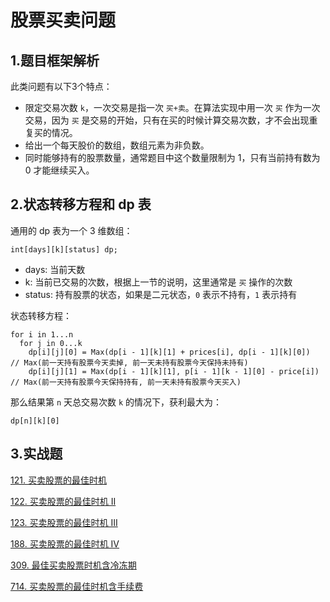 # 股票买卖问题
## 1.题目框架解析
此类问题有以下3个特点：
* 限定交易次数 `k`，一次交易是指一次 `买+卖`。在算法实现中用一次 `买` 作为一次交易，因为 `买` 是交易的开始，只有在买的时候计算交易次数，才不会出现重复买的情况。
* 给出一个每天股价的数组，数组元素为非负数。
* 同时能够持有的股票数量，通常题目中这个数量限制为 1，只有当前持有数为 0 才能继续买入。

## 2.状态转移方程和 dp 表
通用的 dp 表为一个 3 维数组：
```
int[days][k][status] dp;
```
* days: 当前天数
* k: 当前已交易的次数，根据上一节的说明，这里通常是 `买` 操作的次数
* status: 持有股票的状态，如果是二元状态，`0` 表示不持有，`1` 表示持有

状态转移方程：
```
for i in 1...n
  for j in 0...k
    dp[i][j][0] = Max(dp[i - 1][k][1] + prices[i], dp[i - 1][k][0])   // Max(前一天持有股票今天卖掉, 前一天未持有股票今天保持未持有)
    dp[i][j][1] = Max(dp[i - 1][k][1], p[i - 1][k - 1][0] - price[i]) // Max(前一天持有股票今天保持持有, 前一天未持有股票今天买入)
```

那么结果第 `n` 天总交易次数 `k` 的情况下，获利最大为：
```
dp[n][k][0]
```

## 3.实战题
[121. 买卖股票的最佳时机](https://leetcode.cn/problems/best-time-to-buy-and-sell-stock/)

[122. 买卖股票的最佳时机 II](https://leetcode.cn/problems/best-time-to-buy-and-sell-stock-ii/)

[123. 买卖股票的最佳时机 III](https://leetcode.cn/problems/best-time-to-buy-and-sell-stock-iii/)

[188. 买卖股票的最佳时机 IV](https://leetcode.cn/problems/best-time-to-buy-and-sell-stock-iv/)

[309. 最佳买卖股票时机含冷冻期](https://leetcode.cn/problems/best-time-to-buy-and-sell-stock-with-cooldown/)

[714. 买卖股票的最佳时机含手续费](https://leetcode.cn/problems/best-time-to-buy-and-sell-stock-with-transaction-fee/)
